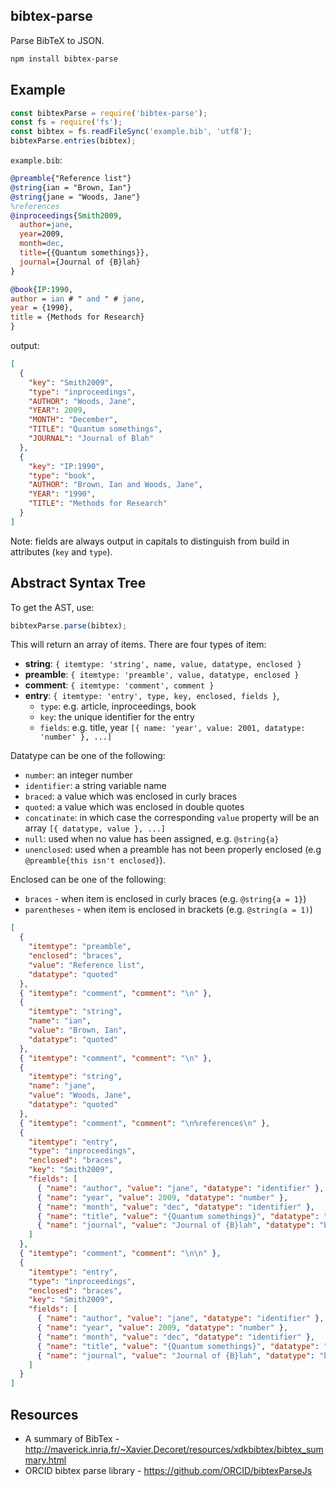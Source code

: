 ## bibtex-parse

Parse BibTeX to JSON.

```sh
npm install bibtex-parse
```

## Example

```js
const bibtexParse = require('bibtex-parse');
const fs = require('fs');
const bibtex = fs.readFileSync('example.bib', 'utf8');
bibtexParse.entries(bibtex);

```

`example.bib`:
```bib
@preamble{"Reference list"}
@string{ian = "Brown, Ian"}
@string{jane = "Woods, Jane"}
%references
@inproceedings{Smith2009,
  author=jane,
  year=2009,
  month=dec,
  title={{Quantum somethings}},
  journal={Journal of {B}lah}
}

@book{IP:1990,
author = ian # " and " # jane,
year = {1990},
title = {Methods for Research}
}
```

output:
```json
[
  {
    "key": "Smith2009",
    "type": "inproceedings",
    "AUTHOR": "Woods, Jane",
    "YEAR": 2009,
    "MONTH": "December",
    "TITLE": "Quantum somethings",
    "JOURNAL": "Journal of Blah"
  },
  {
    "key": "IP:1990",
    "type": "book",
    "AUTHOR": "Brown, Ian and Woods, Jane",
    "YEAR": "1990",
    "TITLE": "Methods for Research"
  }
]
```

Note: fields are always output in capitals to distinguish from build in attributes (`key` and `type`).

## Abstract Syntax Tree

To get the AST, use:

```js
bibtexParse.parse(bibtex);
```

This will return an array of items. There are four types of item:
* __string__: `{ itemtype: 'string', name, value, datatype, enclosed }`
* __preamble__: `{ itemtype: 'preamble', value, datatype, enclosed }`
* __comment__: `{ itemtype: 'comment', comment }`
* __entry__: `{ itemtype: 'entry', type, key, enclosed, fields }`,
  * `type`: e.g. article, inproceedings, book
  * `key`: the unique identifier for the entry
  * `fields`: e.g. title, year `[{ name: 'year', value: 2001, datatype: 'number' }, ...]`

Datatype can be one of the following:
* `number`: an integer number
* `identifier`: a string variable name
* `braced`: a value which was enclosed in curly braces
* `quoted`: a value which was enclosed in double quotes
* `concatinate`: in which case the corresponding `value` property will be an array `[{ datatype, value }, ...]`
* `null`: used when no value has been assigned, e.g. `@string{a}`
* `unenclosed`: used when a preamble has not been properly enclosed (e.g `@preamble{this isn't enclosed}`).

Enclosed can be one of the following:
* `braces` - when item is enclosed in curly braces (e.g. `@string{a = 1}`)
* `parentheses` - when item is enclosed in brackets (e.g. `@string(a = 1)`)


```json
[
  {
    "itemtype": "preamble",
    "enclosed": "braces",
    "value": "Reference list",
    "datatype": "quoted"
  },
  { "itemtype": "comment", "comment": "\n" },
  {
    "itemtype": "string",
    "name": "ian",
    "value": "Brown, Ian",
    "datatype": "quoted"
  },
  { "itemtype": "comment", "comment": "\n" },
  {
    "itemtype": "string",
    "name": "jane",
    "value": "Woods, Jane",
    "datatype": "quoted"
  },
  { "itemtype": "comment", "comment": "\n%references\n" },
  {
    "itemtype": "entry",
    "type": "inproceedings",
    "enclosed": "braces",
    "key": "Smith2009",
    "fields": [
      { "name": "author", "value": "jane", "datatype": "identifier" },
      { "name": "year", "value": 2009, "datatype": "number" },
      { "name": "month", "value": "dec", "datatype": "identifier" },
      { "name": "title", "value": "{Quantum somethings}", "datatype": "braced" },
      { "name": "journal", "value": "Journal of {B}lah", "datatype": "braced" }
    ]
  },
  { "itemtype": "comment", "comment": "\n\n" },
  {
    "itemtype": "entry",
    "type": "inproceedings",
    "enclosed": "braces",
    "key": "Smith2009",
    "fields": [
      { "name": "author", "value": "jane", "datatype": "identifier" },
      { "name": "year", "value": 2009, "datatype": "number" },
      { "name": "month", "value": "dec", "datatype": "identifier" },
      { "name": "title", "value": "{Quantum somethings}", "datatype": "braced" },
      { "name": "journal", "value": "Journal of {B}lah", "datatype": "braced" }
    ]
  }
]
```

## Resources
* A summary of BibTex - http://maverick.inria.fr/~Xavier.Decoret/resources/xdkbibtex/bibtex_summary.html
* ORCID bibtex parse library - https://github.com/ORCID/bibtexParseJs